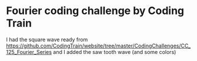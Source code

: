 # Fourier coding challenge by Coding Train

I had the square wave ready from https://github.com/CodingTrain/website/tree/master/CodingChallenges/CC_125_Fourier_Series and I added the saw tooth wave (and some colors)
